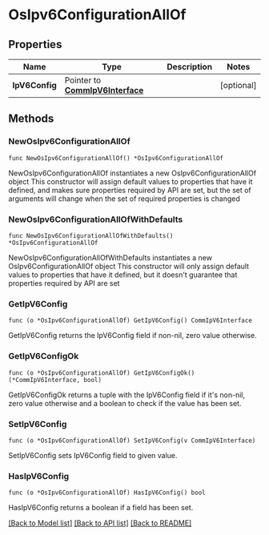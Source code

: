 # OsIpv6ConfigurationAllOf

## Properties

Name | Type | Description | Notes
------------ | ------------- | ------------- | -------------
**IpV6Config** | Pointer to [**CommIpV6Interface**](comm.IpV6Interface.md) |  | [optional] 

## Methods

### NewOsIpv6ConfigurationAllOf

`func NewOsIpv6ConfigurationAllOf() *OsIpv6ConfigurationAllOf`

NewOsIpv6ConfigurationAllOf instantiates a new OsIpv6ConfigurationAllOf object
This constructor will assign default values to properties that have it defined,
and makes sure properties required by API are set, but the set of arguments
will change when the set of required properties is changed

### NewOsIpv6ConfigurationAllOfWithDefaults

`func NewOsIpv6ConfigurationAllOfWithDefaults() *OsIpv6ConfigurationAllOf`

NewOsIpv6ConfigurationAllOfWithDefaults instantiates a new OsIpv6ConfigurationAllOf object
This constructor will only assign default values to properties that have it defined,
but it doesn't guarantee that properties required by API are set

### GetIpV6Config

`func (o *OsIpv6ConfigurationAllOf) GetIpV6Config() CommIpV6Interface`

GetIpV6Config returns the IpV6Config field if non-nil, zero value otherwise.

### GetIpV6ConfigOk

`func (o *OsIpv6ConfigurationAllOf) GetIpV6ConfigOk() (*CommIpV6Interface, bool)`

GetIpV6ConfigOk returns a tuple with the IpV6Config field if it's non-nil, zero value otherwise
and a boolean to check if the value has been set.

### SetIpV6Config

`func (o *OsIpv6ConfigurationAllOf) SetIpV6Config(v CommIpV6Interface)`

SetIpV6Config sets IpV6Config field to given value.

### HasIpV6Config

`func (o *OsIpv6ConfigurationAllOf) HasIpV6Config() bool`

HasIpV6Config returns a boolean if a field has been set.


[[Back to Model list]](../README.md#documentation-for-models) [[Back to API list]](../README.md#documentation-for-api-endpoints) [[Back to README]](../README.md)


